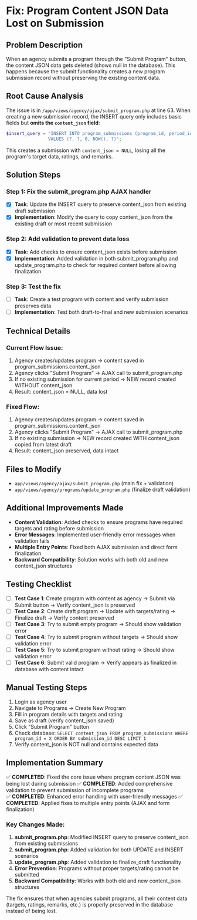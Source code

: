 # Fix: Program Content JSON Data Lost on Submission

## Problem Description
When an agency submits a program through the "Submit Program" button, the content JSON data gets deleted (shows null in the database). This happens because the submit functionality creates a new program submission record without preserving the existing content data.

## Root Cause Analysis
The issue is in `/app/views/agency/ajax/submit_program.php` at line 63. When creating a new submission record, the INSERT query only includes basic fields but **omits the `content_json` field**:

```php
$insert_query = "INSERT INTO program_submissions (program_id, period_id, is_draft, submission_date, submitted_by) 
                VALUES (?, ?, 0, NOW(), ?)";
```

This creates a submission with `content_json = NULL`, losing all the program's target data, ratings, and remarks.

## Solution Steps

### Step 1: Fix the submit_program.php AJAX handler
- [x] **Task**: Update the INSERT query to preserve content_json from existing draft submission
- [x] **Implementation**: Modify the query to copy content_json from the existing draft or most recent submission

### Step 2: Add validation to prevent data loss
- [x] **Task**: Add checks to ensure content_json exists before submission
- [x] **Implementation**: Added validation in both submit_program.php and update_program.php to check for required content before allowing finalization

### Step 3: Test the fix
- [ ] **Task**: Create a test program with content and verify submission preserves data
- [ ] **Implementation**: Test both draft-to-final and new submission scenarios

## Technical Details

### Current Flow Issue:
1. Agency creates/updates program → content saved in program_submissions.content_json
2. Agency clicks "Submit Program" → AJAX call to submit_program.php
3. If no existing submission for current period → NEW record created WITHOUT content_json
4. Result: content_json = NULL, data lost

### Fixed Flow:
1. Agency creates/updates program → content saved in program_submissions.content_json  
2. Agency clicks "Submit Program" → AJAX call to submit_program.php
3. If no existing submission → NEW record created WITH content_json copied from latest draft
4. Result: content_json preserved, data intact

## Files to Modify
- `app/views/agency/ajax/submit_program.php` (main fix + validation)
- `app/views/agency/programs/update_program.php` (finalize draft validation)

## Additional Improvements Made
- **Content Validation**: Added checks to ensure programs have required targets and rating before submission
- **Error Messages**: Implemented user-friendly error messages when validation fails  
- **Multiple Entry Points**: Fixed both AJAX submission and direct form finalization
- **Backward Compatibility**: Solution works with both old and new content_json structures

## Testing Checklist
- [ ] **Test Case 1**: Create program with content as agency → Submit via Submit button → Verify content_json is preserved
- [ ] **Test Case 2**: Create draft program → Update with targets/rating → Finalize draft → Verify content preserved  
- [ ] **Test Case 3**: Try to submit empty program → Should show validation error
- [ ] **Test Case 4**: Try to submit program without targets → Should show validation error  
- [ ] **Test Case 5**: Try to submit program without rating → Should show validation error
- [ ] **Test Case 6**: Submit valid program → Verify appears as finalized in database with content intact

## Manual Testing Steps
1. Login as agency user
2. Navigate to Programs → Create New Program
3. Fill in program details with targets and rating
4. Save as draft (verify content_json saved)
5. Click "Submit Program" button
6. Check database: `SELECT content_json FROM program_submissions WHERE program_id = X ORDER BY submission_id DESC LIMIT 1`
7. Verify content_json is NOT null and contains expected data

## Implementation Summary

✅ **COMPLETED**: Fixed the core issue where program content JSON was being lost during submission
✅ **COMPLETED**: Added comprehensive validation to prevent submission of incomplete programs  
✅ **COMPLETED**: Enhanced error handling with user-friendly messages
✅ **COMPLETED**: Applied fixes to multiple entry points (AJAX and form finalization)

### Key Changes Made:
1. **submit_program.php**: Modified INSERT query to preserve content_json from existing submissions
2. **submit_program.php**: Added validation for both UPDATE and INSERT scenarios
3. **update_program.php**: Added validation to finalize_draft functionality
4. **Error Prevention**: Programs without proper targets/rating cannot be submitted
5. **Backward Compatibility**: Works with both old and new content_json structures

The fix ensures that when agencies submit programs, all their content data (targets, ratings, remarks, etc.) is properly preserved in the database instead of being lost.

